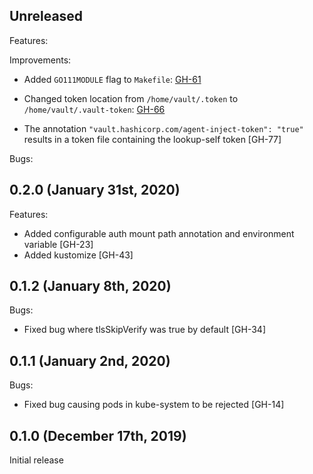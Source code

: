## Unreleased

Features:

Improvements:

* Added `GO111MODULE` flag to `Makefile`: [GH-61](https://github.com/hashicorp/vault-k8s/pull/61)

* Changed token location from `/home/vault/.token` to `/home/vault/.vault-token`: [GH-66](https://github.com/hashicorp/vault-k8s/pull/66)

* The annotation `"vault.hashicorp.com/agent-inject-token": "true"` results in a token file containing the lookup-self token [GH-77]

Bugs:

## 0.2.0 (January 31st, 2020)

Features:

* Added configurable auth mount path annotation and environment variable [GH-23]
* Added kustomize [GH-43]

## 0.1.2 (January 8th, 2020)

Bugs:

* Fixed bug where tlsSkipVerify was true by default [GH-34]

## 0.1.1 (January 2nd, 2020)

Bugs:

* Fixed bug causing pods in kube-system to be rejected [GH-14]

## 0.1.0 (December 17th, 2019)

Initial release
